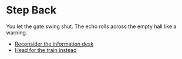# Step Back
You let the gate swing shut. The echo rolls across the empty hall like a warning.

- [Reconsider the information desk](choice-c1-desk.md)
- [Head for the train instead](choice-b1-train.md)
